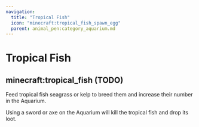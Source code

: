 ```yaml
---
navigation:
  title: "Tropical Fish"
  icon: "minecraft:tropical_fish_spawn_egg"
  parent: animal_pen:category_aquarium.md
---
```


# Tropical Fish

## minecraft:tropical_fish (TODO)

<GameScene zoom={4}>
  <Entity id="minecraft:tropical_fish" />
</GameScene>

<ItemImage id="minecraft:seagrass" />

Feed tropical fish seagrass or kelp to breed them and increase their number in the Aquarium.

<ItemImage id="minecraft:diamond_sword" />

Using a sword or axe on the Aquarium will kill the tropical fish and drop its loot.

